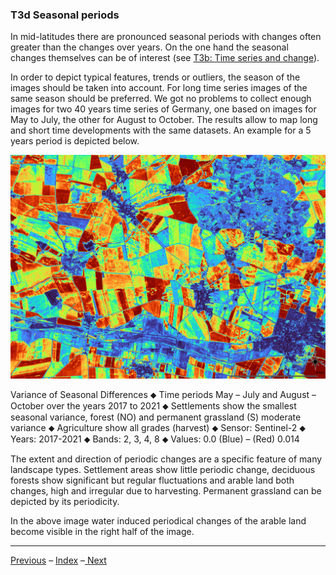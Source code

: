 ### T3d	Seasonal periods

In mid-latitudes there are pronounced seasonal periods with changes often greater than the changes over years. On the one hand the seasonal changes themselves can be of interest (see [T3b: Time series and change](3b_TimeSeries.md)).

In order to depict typical features, trends or outliers, the season of the images should be taken into account. For long time series images of the same season should be preferred. We got no problems to collect enough images for two 40 years time series of Germany, one based on images for May to July, the other for August to October. The results allow to map long and short time developments with the same datasets. An example for a 5 years period is depicted below.

![](../images/t3_Seasons.png)

Variance of Seasonal Differences ⬥ Time periods May – July and August – October over the years 2017 to 2021 ⬥ Settlements show the smallest seasonal variance, forest (NO) and permanent grassland (S) moderate variance ⬥ Agriculture show all grades (harvest) ⬥ Sensor: Sentinel-2 ⬥  Years: 2017-2021 ⬥ Bands: 2, 3, 4, 8 ⬥ Values: 0.0 (Blue) – (Red) 0.014

The extent and direction of periodic changes are a specific feature of many landscape types. Settlement areas show little periodic change, deciduous forests show significant but regular fluctuations and arable land both changes, high and irregular due to harvesting. Permanent grassland can be depicted by its periodicity.

In the above image water induced periodical changes of the arable land become visible in the right half of the image.

-----

[Previous](3c_Contrast.md) – [Index](Index.md) –[ Next](3e_Outliers.md)
